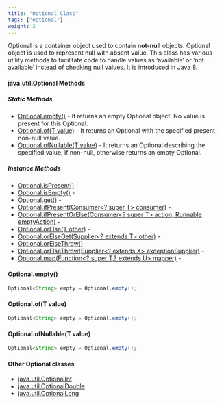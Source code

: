```yaml
---
title: "Optional Class"
tags: ["optional"]
weight: 2
---
```


Optional is a container object used to contain **not-null** objects. Optional object is used to represent null with absent value. This class has various utility methods to facilitate code to handle values as ‘available’ or ‘not available’ instead of checking null values. It is introduced in Java 8.

#### java.util.Optional<T> Methods

##### Static Methods

- [Optional.empty()](#optionalempty) - It returns an empty Optional object. No value is present for this Optional.
- [Optional.of(T value)](#optionaloft-value) - It returns an Optional with the specified present non-null value.
- [Optional.ofNullable(T value)](#optionalofnullablet-value) - It returns an Optional describing the specified value, if non-null, otherwise returns an empty Optional.

##### Instance Methods

- [Optional.isPresent()]() -
- [Optional.isEmpty()]() -
- [Optional.get()]() -
- [Optional.ifPresent(Consumer<? super T> consumer)]() -
- [Optional.ifPresentOrElse​(Consumer<? super T> action, Runnable emptyAction)]() -
- [Optional.orElse(T other)]() -
- [Optional.orElseGet(Supplier<? extends T> other)]() -
- [Optional.orElseThrow()]() -
- [Optional.orElseThrow(Supplier<? extends X> exceptionSupplier)]() -
- [Optional.map(Function<? super T,? extends U> mapper)]() -

#### Optional.empty()

```java
Optional<String> empty = Optional.empty();

```

#### Optional.of(T value)

```java
Optional<String> empty = Optional.empty();

```

#### Optional.ofNullable(T value)

```java
Optional<String> empty = Optional.empty();

```

#### Other Optional classes

- [java.util.OptionalInt](https://docs.oracle.com/en/java/javase/17/docs/api/java.base/java/util/OptionalInt.html)
- [java.util.OptionalDouble](https://docs.oracle.com/en/java/javase/17/docs/api/java.base/java/util/OptionalDouble.html)
- [java.util.OptionalLong](https://docs.oracle.com/en/java/javase/17/docs/api/java.base/java/util/OptionalLong.html)
